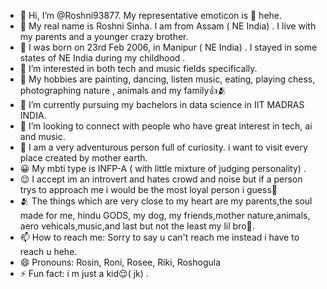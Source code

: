 - 👋 Hi, I’m @Roshni93877. My representative emoticon is 🐇 hehe.
- 🐇 My real name is Roshni Sinha. I am from Assam ( NE India) . I live with my parents and a younger crazy brother.
- 🤧 I was born on 23rd Feb 2006, in Manipur ( NE India) . I stayed in some states of NE India during my childhood .
- 👀 I’m interested in both tech and music fields specifically.
- 🤗 My hobbies are painting, dancing, listen music, eating, playing chess, photographing nature , animals and my family👍🫂
- 🌱 I’m currently pursuing my bachelors in data science in IIT MADRAS INDIA.
- 💞️ I’m looking to connect with people who have great interest in tech, ai and music.
- 🚗 I am a very adventurous person full of curiosity. i want to visit every place created by mother earth.
- 😀 My mbti type is INFP-A ( with little mixture of judging personality) .
- 😌 I accept im an introvert and hates crowd and noise but if a person trys to approach me i would be the most loyal person i guess🤗
- 🫂 The things which are very close to my heart are my parents,the soul made for me, hindu GODS, my dog, my friends,mother nature,animals, aero vehicals,music,and last but not the least my lil bro💩.  
- 📫 How to reach me: Sorry to say u can't reach me instead i have to reach u hehe.
- 😄 Pronouns: Rosin, Roni, Rosee, Riki, Roshogula
- ⚡ Fun fact: i m just a kid😌( jk) . 

<!---
Roshni93877/Roshni93877 is a ✨ special ✨ repository because its `README.md` (this file) appears on your GitHub profile.
You can click the Preview link to take a look at your changes.
--->
